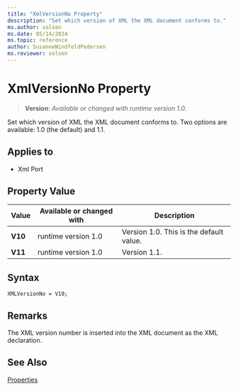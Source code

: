 ```yaml
---
title: "XmlVersionNo Property"
description: "Set which version of XML the XML document conforms to."
ms.author: solsen
ms.date: 05/14/2024
ms.topic: reference
author: SusanneWindfeldPedersen
ms.reviewer: solsen
---
```

[//]: # (START>DO_NOT_EDIT)
[//]: # (IMPORTANT:Do not edit any of the content between here and the END>DO_NOT_EDIT.)
[//]: # (Any modifications should be made in the .xml files in the ModernDev repo.)
# XmlVersionNo Property
> **Version**: _Available or changed with runtime version 1.0._

Set which version of XML the XML document conforms to. Two options are available: 1.0 (the default) and 1.1.

## Applies to
-   Xml Port

## Property Value

|Value|Available or changed with|Description|
|-----------|-----------|---------------------------------------|
|**V10**|runtime version 1.0|Version 1.0. This is the default value.|
|**V11**|runtime version 1.0|Version 1.1.|

[//]: # (IMPORTANT: END>DO_NOT_EDIT)


## Syntax

```AL
XMLVersionNo = V10;
```
  
## Remarks

The XML version number is inserted into the XML document as the XML declaration.  
  
## See Also  

[Properties](devenv-properties.md)